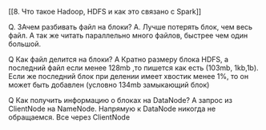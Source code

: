 [[8. Что такое Hadoop, HDFS и как это связано с Spark]]



Q. ЗАчем разбивать файл на блоки? 
A. Лучше потерять блок, чем весь файл. А так же читать параллельно много файлов, быстрее чем один большой.

Q Как файл делится на блоки?
A Кратно размеру блока HDFS, а последний файл если менее 128mb ,то пишется как есть (103mb, 1kb,1b). Если же последний блок при делении имеет хвостик менее 1%, то он может быть добавлен (условно 134mb замыкающий блок)


Q Как получить информацию о блоках на DataNode?
A запрос из ClientNode на NameNode. Напрямую к DataNode никогда не обращаемся. Все через ClientNode